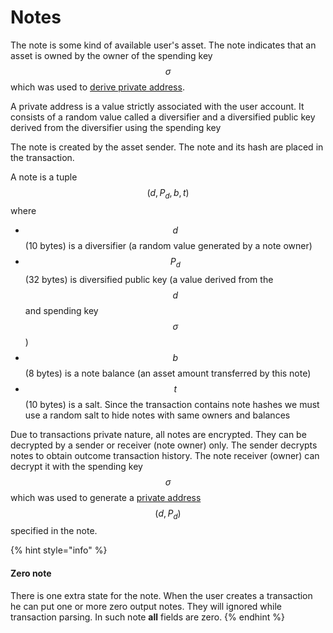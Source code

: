 # Notes

The note is some kind of available user's asset. The note indicates that an asset is owned by the owner of the spending key $$\sigma$$which was used to [derive private address](../zkbob-keys/address-derivation.md).

A private address is a value strictly associated with the user account. It consists of a random value called a diversifier and a diversified public key derived from the diversifier using the spending key

The note is created by the asset sender. The note and its hash are placed in the transaction.

A note is a tuple $$(d, P_d, b, t)$$where

* $$d$$ (10 bytes) is a diversifier (a random value generated by a note owner)
* $$P_d$$ (32 bytes) is diversified public key (a value derived from the $$d$$ and spending key $$\sigma$$)
* $$b$$(8 bytes) is a note balance (an asset amount transferred by this note)
* $$t$$(10 bytes) is a salt. Since the transaction contains note hashes we must use a random salt to hide notes with same owners and balances

Due to transactions private nature, all notes are encrypted. They can be decrypted by a sender or receiver (note owner) only. The sender decrypts notes to obtain outcome transaction history. The note receiver (owner) can decrypt it with the spending key $$\sigma$$ which was used to generate a [private address](../zkbob-keys/address-derivation.md) $$(d, P_d)$$specified in the note.

{% hint style="info" %}
#### Zero note

There is one extra state for the note. When the user creates a transaction he can put one or more zero output notes. They will ignored while transaction parsing. In such note **all** fields are zero.
{% endhint %}
